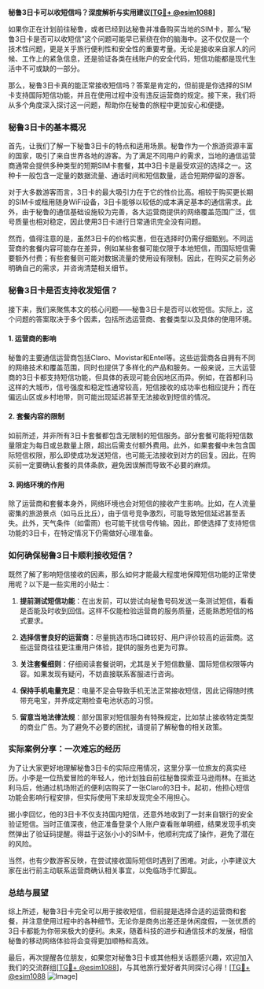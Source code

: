 **秘鲁3日卡可以收短信吗？深度解析与实用建议[[TG💪+ @esim1088](https://t.me/s/esim1088)]**

如果你正在计划前往秘鲁，或者已经到达秘鲁并准备购买当地的SIM卡，那么“秘鲁3日卡是否可以收短信”这个问题可能早已萦绕在你的脑海中。这不仅仅是一个技术性问题，更是关乎旅行便利性和安全性的重要考量。无论是接收来自家人的问候、工作上的紧急信息，还是验证各类在线账户的安全代码，短信功能都是现代生活中不可或缺的一部分。

那么，秘鲁3日卡真的能正常接收短信吗？答案是肯定的，但前提是你选择的SIM卡支持国际短信功能，并且在使用过程中没有违反运营商的规定。接下来，我们将从多个角度深入探讨这一问题，帮助你在秘鲁的旅程中更加安心和便捷。

### 秘鲁3日卡的基本概况

首先，让我们了解一下秘鲁3日卡的特点和适用场景。秘鲁作为一个旅游资源丰富的国家，吸引了来自世界各地的游客。为了满足不同用户的需求，当地的通信运营商通常会提供多种类型的短期SIM卡套餐，其中3日卡是最受欢迎的选择之一。这种卡一般包含一定量的数据流量、通话时间和短信数量，适合短期停留的游客。

对于大多数游客而言，3日卡的最大吸引力在于它的性价比高。相较于购买更长期的SIM卡或租用随身WiFi设备，3日卡能够以较低的成本满足基本的通信需求。此外，由于秘鲁的通信基础设施较为完善，各大运营商提供的网络覆盖范围广泛，信号质量也相对稳定，因此使用3日卡进行日常通讯完全没有问题。

然而，值得注意的是，虽然3日卡的价格实惠，但在选择时仍需仔细甄别。不同运营商的套餐内容可能存在差异，例如某些套餐可能仅限于本地短信，而国际短信需要额外付费；有些套餐则可能对数据流量的使用设有限制。因此，在购买之前务必明确自己的需求，并咨询清楚相关细节。

### 秘鲁3日卡是否支持收发短信？

接下来，我们来聚焦本文的核心问题——秘鲁3日卡是否可以收短信。实际上，这个问题的答案取决于多个因素，包括所选运营商、套餐类型以及具体的使用环境。

#### 1. **运营商的影响**

秘鲁的主要通信运营商包括Claro、Movistar和Entel等。这些运营商各自拥有不同的网络技术和覆盖范围，同时也提供了多样化的产品和服务。一般来说，三大运营商的3日卡都支持短信功能，但具体的表现可能会因地区而异。例如，在首都利马这样的大城市，信号强度和稳定性通常较高，短信接收的成功率也相应提升；而在偏远山区或乡村地带，则可能出现延迟甚至无法接收到短信的情况。

#### 2. **套餐内容的限制**

如前所述，并非所有3日卡套餐都包含无限制的短信服务。部分套餐可能将短信数量限定为每日或总数量上限，超出后需支付额外费用。此外，如果套餐中未包含国际短信权限，那么即使成功发送短信，也可能无法接收到对方的回复。因此，在购买前一定要确认套餐的具体条款，避免因误解而导致不必要的麻烦。

#### 3. **网络环境的作用**

除了运营商和套餐本身外，网络环境也会对短信的接收产生影响。比如，在人流量密集的旅游景点（如马丘比丘），由于信号竞争激烈，可能导致短信延迟甚至丢失。此外，天气条件（如雷雨）也可能干扰信号传输。因此，即使选择了支持短信功能的3日卡，在特定情况下仍需做好心理准备。

### 如何确保秘鲁3日卡顺利接收短信？

既然了解了影响短信接收的因素，那么如何才能最大程度地保障短信功能的正常使用呢？以下是一些实用的小贴士：

1. **提前测试短信功能**：在出发前，可以尝试向秘鲁号码发送一条测试短信，看看是否能及时收到回信。这样不仅能检验运营商的服务质量，还能熟悉短信的格式要求。
   
2. **选择信誉良好的运营商**：尽量挑选市场口碑较好、用户评价较高的运营商。这些运营商往往更注重用户体验，提供的服务也更为可靠。

3. **关注套餐细则**：仔细阅读套餐说明，尤其是关于短信数量、国际短信权限等内容。如果发现有疑问，不妨直接联系客服进行咨询。

4. **保持手机电量充足**：电量不足会导致手机无法正常接收短信，因此记得随时携带充电宝，并养成定期检查电池状态的习惯。

5. **留意当地法律法规**：部分国家对短信服务有特殊规定，比如禁止接收特定类型的商业广告。为了避免不必要的困扰，请提前了解秘鲁的相关政策。

### 实际案例分享：一次难忘的经历

为了让大家更好地理解秘鲁3日卡的实际应用情况，这里分享一位旅友的真实经历。小李是一位热爱冒险的年轻人，他计划独自前往秘鲁探索亚马逊雨林。在抵达利马后，他通过机场附近的便利店购买了一张Claro的3日卡。起初，他担心短信功能会影响行程安排，但实际使用下来却发现完全不用担心。

据小李回忆，他的3日卡不仅支持国内短信，还意外地收到了一封来自银行的安全验证短信。当时正值深夜，他正准备登录个人账户查看账单明细，结果发现手机突然弹出了验证码提醒。得益于这张小小的SIM卡，他顺利完成了操作，避免了潜在的风险。

当然，也有少数游客反映，在尝试接收国际短信时遇到了困难。对此，小李建议大家在出行前主动联系运营商确认相关事宜，以免临场手忙脚乱。

### 总结与展望

综上所述，秘鲁3日卡完全可以用于接收短信，但前提是选择合适的运营商和套餐，并注意使用过程中的各种细节。无论你是商务出差还是休闲度假，一张优质的3日卡都能为你带来极大的便利。未来，随着科技的进步和通信技术的发展，相信秘鲁的移动网络体验将会变得更加顺畅和高效。

最后，再次提醒各位朋友，如果您对秘鲁3日卡或其他相关话题感兴趣，欢迎加入我们的交流群组[[TG💪+ @esim1088](https://t.me/s/esim1088)]，与其他旅行爱好者共同探讨心得！[[TG💪+ @esim1088](https://t.me/s/esim1088) ![Image](https://i.postimg.cc/4NQfJmqS/Snipaste-2025-05-13-00-14-12.png)]